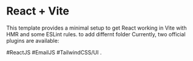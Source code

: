 # React + Vite

This template provides a minimal setup to get React working in Vite with HMR and some ESLint rules.
to add differnt folder
Currently, two official plugins are available:

#ReactJS
#EmailJS
#TailwindCSS/UI
.
